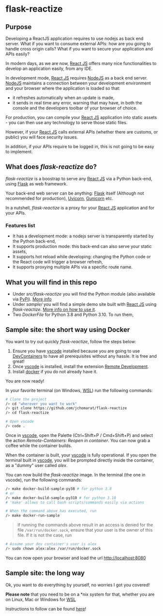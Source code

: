 # flask-reactize

## Purpose

Developing a ReactJS application requires to use nodejs as back end server.
What if you want to consume external APIs: how are you going to handle cross origin calls?
What if you want to secure your application and APIs easily?

In modern days, as we are now, [React JS](https://reactjs.org/) offers many nice functionalities to develop an application easily, from any IDE.

In development mode, [React JS](https://reactjs.org/) requires [NodeJS](https://nodejs.org/en/) as a back end server. [NodeJS](https://nodejs.org/en/) maintains a connection between your development environment and your browser where the application is loaded so that:

* it refreshes automatically when an update is made,
* it sends in real time any error, warning that may have, in both the console and the developers toolbar of your browser of choice.

For production, you can compile your [React JS](https://reactjs.org/) application into static assets - you can then use any technology to serve those static files.

However, if your [React JS](https://reactjs.org/) calls external APIs (whether there are customs, or public) you will face security issues.

In addition, if your APIs require to be logged in, this is not going to be easy to implement.

## What does *flask-reactize* do?

*flask-reactize* is a boostrap to serve any [React JS](https://reactjs.org/) via a Python back-end, using [Flask](https://flask.palletsprojects.com/en/2.0.x/) as web framework. 

Your back-end web server can be anything: [Flask](https://flask.palletsprojects.com/en/2.0.x/) itself (Although not recommended for production), [Uvicorn](https://www.uvicorn.org/), [Gunicorn](https://gunicorn.org/) etc.

In a nutshell, *flask-reactize* is a proxy for your [React JS](https://reactjs.org/) application and for your APIs.

### Features list

* It has a development mode: a nodejs server is transparently started by the Python back-end,
* It supports production mode: this back-end can also serve your static assets,
* It supports hot reload while developing: changing the Python code or the React code will trigger a browser refresh,
* It supports proxying multiple APIs via a specific route name.

## What you will find in this repo

* Under *src/flask-reactize* you will find the Python module (also available via [PyPi](https://pypi.org/project/flask-reactize/)). [More info](./src/flask-reactize/README.md)
* Under *sample/* you will find a simple demo site built with [React JS](https://reactjs.org/) using *flask-reactize*. [More info on how to use it](./sample/README.md).
* Two *DockerFile* for Python 3.8 and Python 3.10. To run them, 

## Sample site: the short way using Docker

You want to try out quickly *flask-reactize*, follow the steps below:

1. Ensure you have [vscode](https://code.visualstudio.com/) installed because you are going to use [DevContainers](https://code.visualstudio.com/docs/remote/containers) to have all prerequisites without any hassle. It is free and great!
2. Once [vscode](https://code.visualstudio.com/) is installed, install the extension [Remote Development](https://marketplace.visualstudio.com/items?itemName=ms-vscode-remote.vscode-remote-extensionpack).
3. Install [docker](https://www.docker.com/) if you do not already have it.

You are now ready!

In your favorite terminal (on Windows, [WSL](https://docs.microsoft.com/en-us/windows/wsl/about)) run the following commands:

```bash
# Clone the project
/> cd "wherever you want to work"
/> git clone https://github.com/jchomarat/flask-reactize
/> cd flask-reactize

# Open vscode
/> code .
```

Once in [vscode](https://code.visualstudio.com/), open the Palette (Ctrl+Shift+P / Cmd+Shift+P) and select the action *Remote-Containers: Reopen in container*. You can now grab a coffee while the container builds.

When the container is built, your [vscode](https://code.visualstudio.com/) is fully operational. If you open the terminal built in [vscode](https://code.visualstudio.com/), you will be prompted directly inside the container, as a "dummy" user called *alex*.

You can now build the *flask-reactize* image. In the terminal (the one in vscode), run the following commands:


```bash
/> make docker-build-sample-py38 # for python 3.8
# or
/> make docker-build-sample-py310 # for python 3.10
# 'make' allows to call bash scripts/commands easily via actions

# When the command above has executed, run
/> make docker-run-sample
```

> If running the commands above result in an access is denied for the file `/var/run/docker.sock`, ensure that your user is the owner of this file. If it is not the case, run

```bash
# Assume your dev container's user is alex
/> sudo chown alex:alex /var/run/docker.sock
```

You can now open your browser and load the url [http://localhost:8080](http://localhost:8080)

## Sample site: the long way

Ok, you want to do everything by yourself, no worries I got you covered!

**Please note** that you need to be on a *nix system for that, whether you are on Linux, Mac or Windows for [WSL](https://docs.microsoft.com/en-us/windows/wsl/about)

Instructions to follow can be found [here](./src/flask-reactize/README.md)!
